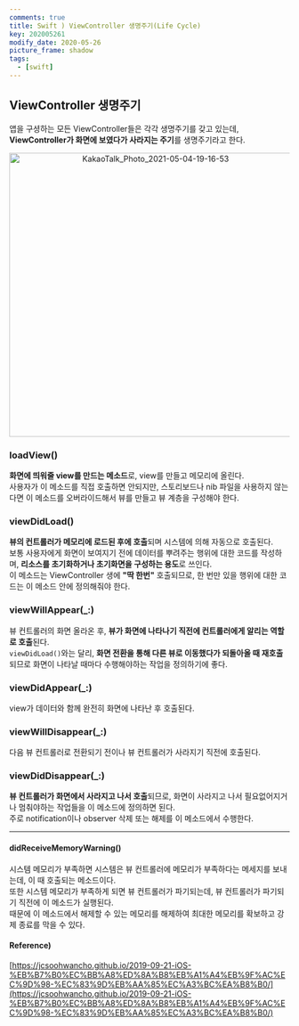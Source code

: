 ```yaml
---
comments: true
title: Swift ) ViewController 생명주기(Life Cycle)
key: 202005261
modify_date: 2020-05-26
picture_frame: shadow
tags:
  - [swift]
---
```

 
## ViewController 생명주기
 
앱을 구셩하는 모든 ViewController들은 각각 생명주기를 갖고 있는데, **ViewController가 화면에 보였다가 사라지는 주기**를 생명주기라고 한다.   
 
<p style="text-align:center"><img width="510" alt="KakaoTalk_Photo_2021-05-04-19-16-53" src="https://user-images.githubusercontent.com/50580583/116989888-53615580-ad0d-11eb-8d6a-c4504fbdc33f.png"></p>
 
### loadView()
 
**화면에 띄워줄 view를 만드는 메소드**로, view를 만들고 메모리에 올린다.   
사용자가 이 메소드를 직접 호출하면 안되지만, 스토리보드나 nib 파일을 사용하지 않는다면 이 메소드를 오버라이드해서 뷰를 만들고 뷰 계층을 구성해야 한다.   
 
### viewDidLoad()
 
**뷰의 컨트롤러가 메모리에 로드된 후에 호출**되며 시스템에 의해 자동으로 호출된다.   
보통 사용자에게 화면이 보여지기 전에 데이터를 뿌려주는 행위에 대한 코드를 작성하며, **리소스를 초기화하거나 초기화면을 구성하는 용도**로 쓰인다.   
이 메소드는 ViewController 생에 **"딱 한번"** 호출되므로, 한 번만 있을 행위에 대한 코드는 이 메소드 안에 정의해줘야 한다.
 
### viewWillAppear(_:)
 
뷰 컨트롤러의 화면 올라온 후, **뷰가 화면에 나타나기 직전에 컨트롤러에게 알리는 역할로 호출**된다.   
`viewDidLoad()`와는 달리, **화면 전환을 통해 다른 뷰로 이동했다가 되돌아올 때 재호출**되므로 화면이 나타날 때마다 수행해야하는 작업을 정의하기에 좋다.   

 
### viewDidAppear(_:)
 
view가 데이터와 함께 완전히 화면에 나타난 후 호출된다.   
 
### viewWillDisappear(_:)
 
다음 뷰 컨트롤러로 전환되기 전이나 뷰 컨트롤러가 사라지기 직전에 호출된다.   
 
### viewDidDisappear(_:)
 
**뷰 컨트롤러가 화면에서 사라지고 나서 호출**되므로, 화면이 사라지고 나서 필요없어지거나 멈춰야하는 작업들을 이 메소드에 정의하면 된다.   
주로 notification이나 observer 삭제 또는 해제를 이 메소드에서 수행한다.   
 
***
 
#### didReceiveMemoryWarning()
 
시스템 메모리가 부족하면 시스템은 뷰 컨트롤러에 메모리가 부족하다는 메세지를 보내는데, 이 때 호출되는 메소드이다.   
또한 시스템 메모리가 부족하게 되면 뷰 컨트롤러가 파기되는데, 뷰 컨트롤러가 파기되기 직전에 이 메소드가 실행된다.   
때문에 이 메소드에서 해제할 수 있는 메모리를 해제하여 최대한 메모리를 확보하고 강제 종료를 막을 수 있다.   
 
#### Reference)
 
[https://jcsoohwancho.github.io/2019-09-21-iOS-%EB%B7%B0%EC%BB%A8%ED%8A%B8%EB%A1%A4%EB%9F%AC%EC%9D%98-%EC%83%9D%EB%AA%85%EC%A3%BC%EA%B8%B0/](https://jcsoohwancho.github.io/2019-09-21-iOS-%EB%B7%B0%EC%BB%A8%ED%8A%B8%EB%A1%A4%EB%9F%AC%EC%9D%98-%EC%83%9D%EB%AA%85%EC%A3%BC%EA%B8%B0/)
